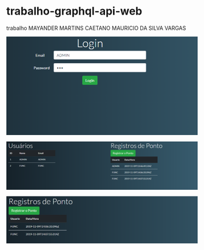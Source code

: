 # trabalho-graphql-api-web
trabalho
MAYANDER MARTINS CAETANO
MAURICIO DA SILVA VARGAS

![Login](https://github.com/mayander30/trabalho-graphql-api-web/blob/master/vLogin.png?raw=true)

![Admin](https://github.com/mayander30/trabalho-graphql-api-web/blob/master/vAdminRole.png?raw=true)

![Func](https://github.com/mayander30/trabalho-graphql-api-web/blob/master/vFuncRole.png?raw=true)


